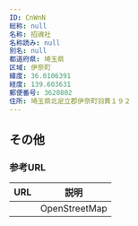 ```yaml
---
ID: CnWnN
総称: null
名称: 招魂社
名称読み: null
別名: null
都道府県: 埼玉県
区域: 伊奈町
緯度: 36.0106391
経度: 139.603631
郵便番号: 3620802
住所: 埼玉県北足立郡伊奈町羽貫１９２
---
```


## その他

### 参考URL

| URL | 説明          |
| --- | ------------- |
|     | OpenStreetMap |
